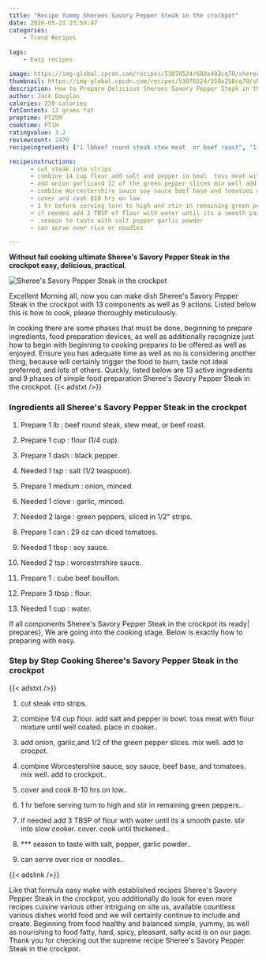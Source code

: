 ```yaml
---
title: "Recipe Yummy Sherees Savory Pepper Steak in the crockpot"
date: 2020-05-21 23:59:47
categories:
    - Trend Recipes
    
tags:
    - Easy recipes

image: https://img-global.cpcdn.com/recipes/53076524/680x482cq70/sherees-savory-pepper-steak-in-the-crockpot-recipe-main-photo.jpg
thumbnail: https://img-global.cpcdn.com/recipes/53076524/350x250cq70/sherees-savory-pepper-steak-in-the-crockpot-recipe-main-photo.jpg
description: How to Prepare Delicious Sherees Savory Pepper Steak in the crockpot with 13 ingredients and 9 stages of easy cooking.
author: Jack Douglas
calories: 239 calories
fatContent: 13 grams fat
preptime: PT25M
cooktime: PT1H
ratingvalue: 3.2
reviewcount: 2470
recipeingredient: ["1 lbbeef round steak stew meat  or beef roast", "1 cupflour 14 cup", "1 dashblack pepper", "1 tspsalt 12 teaspoon", "1 mediumonion minced", "1 clovegarlic minced", "2 largegreen peppers sliced in 12 strips", "1 can29 oz can diced tomatoes", "1 tbspsoy sauce", "2 tspworcestrrshire sauce", "1cube beef bouillon", "3 tbspflour", "1 cupwater"]

recipeinstructions: 
      - cut steak into strips 
      - combine 14 cup flour add salt and pepper in bowl  toss meat with flour mixture until well coated place in cooker 
      - add onion garlicand 12 of the green pepper slices mix well add to crocpot 
      - combine Worcestershire sauce soy sauce beef base and tomatoes mix well add to crockpot 
      - cover and cook 810 hrs on low 
      - 1 hr before serving turn to high and stir in remaining green peppers 
      - if needed add 3 TBSP of flour with water until its a smooth paste stir into slow cooker cover cook until thickened 
      -  season to taste with salt pepper garlic powder 
      - can serve over rice or noodles

---
```




**Without fail cooking ultimate Sheree&#39;s Savory Pepper Steak in the crockpot easy, delicious, practical**. 


![Sheree&#39;s Savory Pepper Steak in the crockpot](https://img-global.cpcdn.com/recipes/53076524/680x482cq70/sherees-savory-pepper-steak-in-the-crockpot-recipe-main-photo.jpg "Sheree&#39;s Savory Pepper Steak in the crockpot")




Excellent Morning all, now you can make dish Sheree&#39;s Savory Pepper Steak in the crockpot with 13 components as well as 9 actions. Listed below this is how to cook, please thoroughly meticulously.

In cooking there are some phases that must be done, beginning to prepare ingredients, food preparation devices, as well as additionally recognize just how to begin with beginning to cooking prepares to be offered as well as enjoyed. Ensure you has adequate time as well as no is considering another thing, because will certainly trigger the food to burn, taste not ideal preferred, and lots of others. Quickly, listed below are 13 active ingredients and 9 phases of simple food preparation Sheree&#39;s Savory Pepper Steak in the crockpot.
{{< adstxt />}}

### Ingredients all Sheree&#39;s Savory Pepper Steak in the crockpot


1. Prepare 1 lb : beef round steak, stew meat,  or beef roast.

1. Prepare 1 cup : flour (1/4 cup).

1. Prepare 1 dash : black pepper.

1. Needed 1 tsp : salt (1/2 teaspoon).

1. Prepare 1 medium : onion, minced.

1. Needed 1 clove : garlic, minced.

1. Needed 2 large : green peppers, sliced in 1/2&#34; strips.

1. Prepare 1 can : 29 oz can diced tomatoes.

1. Needed 1 tbsp : soy sauce.

1. Needed 2 tsp : worcestrrshire sauce.

1. Prepare 1 : cube beef bouillon.

1. Prepare 3 tbsp : flour.

1. Needed 1 cup : water.



If all components Sheree&#39;s Savory Pepper Steak in the crockpot its ready| prepares}, We are going into the cooking stage. Below is exactly how to preparing with easy.

### Step by Step Cooking Sheree&#39;s Savory Pepper Steak in the crockpot

{{< adstxt />}}


1. cut steak into strips.



1. combine 1/4 cup flour. add salt and pepper in bowl.  toss meat with flour mixture until well coated. place in cooker..



1. add onion, garlic,and 1/2 of the green pepper slices. mix well. add to crocpot.



1. combine Worcestershire sauce, soy sauce, beef base, and tomatoes. mix well. add to crockpot..



1. cover and cook 8-10 hrs on low..



1. 1 hr before serving turn to high and stir in remaining green peppers..



1. if needed add 3 TBSP of flour with water until its a smooth paste. stir into slow cooker. cover. cook until thickened..



1. *** season to taste with salt, pepper, garlic powder..



1. can serve over rice or noodles..





{{< adslink />}}

Like that formula easy make with established recipes Sheree&#39;s Savory Pepper Steak in the crockpot, you additionally do look for even more recipes cuisine various other intriguing on site us, available countless various dishes world food and we will certainly continue to include and create. Beginning from food healthy and balanced simple, yummy, as well as nourishing to food fatty, hard, spicy, pleasant, salty acid is on our page. Thank you for checking out the supreme recipe Sheree&#39;s Savory Pepper Steak in the crockpot.
